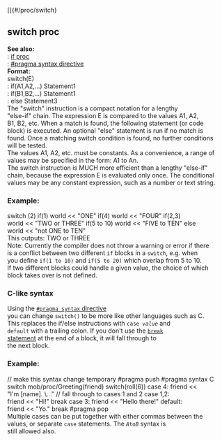 []{#/proc/switch}    
## switch proc    
**See also:**    
:   [if proc](ref/proc/if)    
:   [#pragma syntax directive](ref/DM/preprocessor/pragma/syntax)    
**Format:**    
switch(E)    
:   if(A1,A2,\...) Statement1    
:   if(B1,B2,\...) Statement1    
:   else Statement3    
The \"switch\" instruction is a compact notation for a lengthy    
\"else-if\" chain. The expression E is compared to the values A1, A2,    
B1, B2, etc. When a match is found, the following statement (or code    
block) is executed. An optional \"else\" statement is run if no match is    
found. Once a matching switch condition is found, no further conditions    
will be tested.    
The values A1, A2, etc. must be constants. As a convenience, a range of    
values may be specified in the form: A1 to An.    
The switch instruction is MUCH more efficient than a lengthy \"else-if\"    
chain, because the expression E is evaluated only once. The conditional    
values may be any constant expression, such as a number or text string.    
### Example:    
switch (2) if(1) world \<\< \"ONE\" if(4) world \<\< \"FOUR\" if(2,3)    
world \<\< \"TWO or THREE\" if(5 to 10) world \<\< \"FIVE to TEN\" else    
world \<\< \"not ONE to TEN\"    
This outputs: TWO or THREE    
Note: Currently the compiler does not throw a warning or error if there    
is a conflict between two different `if` blocks in a `switch`, e.g. when    
you define `if(1 to 10)` and `if(5 to 20)` which overlap from 5 to 10.    
If two different blocks could handle a given value, the choice of which    
block takes over is not defined.    
### C-like syntax    
Using the [`#pragma syntax` directive](ref/DM/preprocessor/pragma/syntax)    
you can change `switch()` to be more like other languages such as C.    
This replaces the if/else instructions with `case `*`value`* and    
`default` with a trailing colon. If you don\'t use the [`break`    
statement](ref/proc/break) at the end of a block, it will fall through to    
the next block.    
### Example:    
// make this syntax change temporary #pragma push #pragma syntax C    
switch mob/proc/Greeting(friend) switch(roll(6)) case 4: friend \<\<    
\"I\'m \[name\]. \\\...\" // fall through to cases 1 and 2 case 1,2:    
friend \<\< \"Hi!\" break case 3: friend \<\< \"Hello there!\" default:    
friend \<\< \"Yo.\" break #pragma pop    
Multiple cases can be put together with either commas between the    
values, or separate `case` statements. The *`A`*` to `*`B`* syntax is    
still allowed also.  
